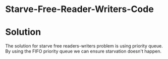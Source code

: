 # Starve-Free-Reader-Writers-Code
# Solution
The solution for starve free readers-writers problem is using priority queue. By using the FIFO priority queue we can ensure starvation doesn't happen.
